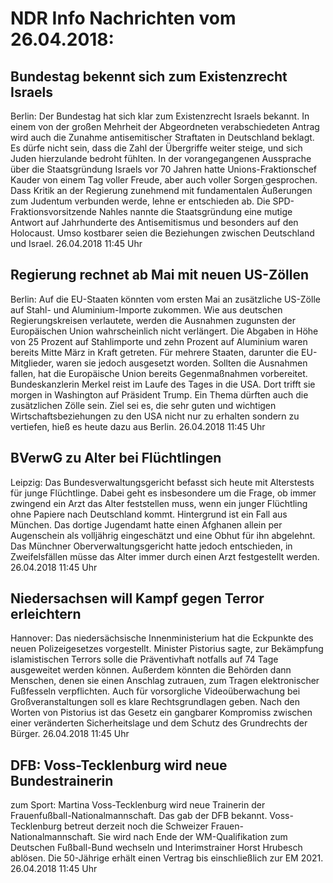 # NDR Info Nachrichten vom 26.04.2018:


## Bundestag bekennt sich zum Existenzrecht Israels
Berlin: Der Bundestag hat sich klar zum Existenzrecht Israels bekannt. In einem von der großen Mehrheit der Abgeordneten verabschiedeten Antrag wird auch die Zunahme antisemitischer Straftaten in Deutschland beklagt. Es dürfe nicht sein, dass die Zahl der Übergriffe weiter steige, und sich Juden hierzulande bedroht fühlten. In der vorangegangenen Aussprache über die Staatsgründung Israels vor 70 Jahren hatte Unions-Fraktionschef Kauder von einem Tag voller Freude, aber auch voller Sorgen gesprochen. Dass Kritik an der Regierung zunehmend mit fundamentalen Äußerungen zum Judentum verbunden werde, lehne er entschieden ab. Die SPD-Fraktionsvorsitzende Nahles nannte die Staatsgründung eine mutige Antwort auf Jahrhunderte des Antisemitismus und besonders auf den Holocaust. Umso kostbarer seien die Beziehungen zwischen Deutschland und Israel. 26.04.2018 11:45 Uhr 

## Regierung rechnet ab Mai mit neuen US-Zöllen
Berlin: Auf die EU-Staaten könnten vom ersten Mai an zusätzliche US-Zölle auf Stahl- und Aluminium-Importe zukommen. Wie aus deutschen Regierungskreisen verlautete, werden die Ausnahmen zugunsten der Europäischen Union wahrscheinlich nicht verlängert. Die Abgaben in Höhe von 25 Prozent auf Stahlimporte und zehn Prozent auf Aluminium waren bereits Mitte März in Kraft getreten. Für mehrere Staaten, darunter die EU-Mitglieder, waren sie jedoch ausgesetzt worden. Sollten die Ausnahmen fallen, hat die Europäische Union bereits Gegenmaßnahmen vorbereitet. Bundeskanzlerin Merkel reist im Laufe des Tages in die USA. Dort trifft sie morgen in Washington auf Präsident Trump. Ein Thema dürften auch die zusätzlichen Zölle sein. Ziel sei es, die sehr guten und wichtigen Wirtschaftsbeziehungen zu den USA nicht nur zu erhalten sondern zu vertiefen, hieß es heute dazu aus Berlin. 26.04.2018 11:45 Uhr 

## BVerwG zu Alter bei Flüchtlingen
Leipzig: Das Bundesverwaltungsgericht befasst sich heute mit Alterstests für junge Flüchtlinge. Dabei geht es insbesondere um die Frage, ob immer zwingend ein Arzt das Alter feststellen muss, wenn ein junger Flüchtling ohne Papiere nach Deutschland kommt. Hintergrund ist ein Fall aus München. Das dortige Jugendamt hatte einen Afghanen allein per Augenschein als volljährig eingeschätzt und eine Obhut für ihn abgelehnt. Das Münchner Oberverwaltungsgericht hatte jedoch entschieden, in Zweifelsfällen müsse das Alter immer durch einen Arzt festgestellt werden. 26.04.2018 11:45 Uhr 

## Niedersachsen will Kampf gegen Terror erleichtern
Hannover: Das niedersächsische Innenministerium hat die Eckpunkte des neuen Polizeigesetzes vorgestellt. Minister Pistorius sagte, zur Bekämpfung islamistischen Terrors solle die Präventivhaft notfalls auf 74 Tage ausgeweitet werden können. Außerdem könnten die Behörden dann Menschen, denen sie einen Anschlag zutrauen, zum Tragen elektronischer Fußfesseln verpflichten. Auch für vorsorgliche Videoüberwachung bei Großveranstaltungen soll es klare Rechtsgrundlagen geben. Nach den Worten von Pistorius ist das Gesetz ein gangbarer Kompromiss zwischen einer veränderten Sicherheitslage und dem Schutz des Grundrechts der Bürger. 26.04.2018 11:45 Uhr 

## DFB: Voss-Tecklenburg wird neue Bundestrainerin
zum Sport: Martina Voss-Tecklenburg wird neue Trainerin der Frauenfußball-Nationalmannschaft. Das gab der DFB bekannt. Voss-Tecklenburg betreut derzeit noch die Schweizer Frauen-Nationalmannschaft. Sie wird nach Ende der WM-Qualifikation zum Deutschen Fußball-Bund wechseln und Interimstrainer Horst Hrubesch ablösen. Die 50-Jährige erhält einen Vertrag bis einschließlich zur EM 2021. 26.04.2018 11:45 Uhr 
